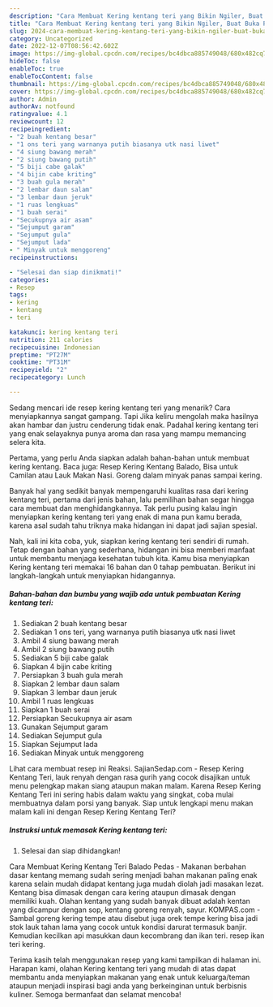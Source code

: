 ```yaml
---
description: "Cara Membuat Kering kentang teri yang Bikin Ngiler, Buat Buka Puasa Sempurna"
title: "Cara Membuat Kering kentang teri yang Bikin Ngiler, Buat Buka Puasa Sempurna"
slug: 2024-cara-membuat-kering-kentang-teri-yang-bikin-ngiler-buat-buka-puasa-sempurna
category: Uncategorized
date: 2022-12-07T08:56:42.602Z
image: https://img-global.cpcdn.com/recipes/bc4dbca885749048/680x482cq70/kering-kentang-teri-foto-resep-utama.jpg
hideToc: false
enableToc: true
enableTocContent: false
thumbnail: https://img-global.cpcdn.com/recipes/bc4dbca885749048/680x482cq70/kering-kentang-teri-foto-resep-utama.jpg
cover: https://img-global.cpcdn.com/recipes/bc4dbca885749048/680x482cq70/kering-kentang-teri-foto-resep-utama.jpg
author: Admin
authorAv: notfound
ratingvalue: 4.1
reviewcount: 12
recipeingredient:
- "2 buah kentang besar"
- "1 ons teri yang warnanya putih biasanya utk nasi liwet"
- "4 siung bawang merah"
- "2 siung bawang putih"
- "5 biji cabe galak"
- "4 bijin cabe kriting"
- "3 buah gula merah"
- "2 lembar daun salam"
- "3 lembar daun jeruk"
- "1 ruas lengkuas"
- "1 buah serai"
- "Secukupnya air asam"
- "Sejumput garam"
- "Sejumput gula"
- "Sejumput lada"
- " Minyak untuk menggoreng"
recipeinstructions:

- "Selesai dan siap dinikmati!"
categories:
- Resep
tags:
- kering
- kentang
- teri

katakunci: kering kentang teri 
nutrition: 211 calories
recipecuisine: Indonesian
preptime: "PT27M"
cooktime: "PT31M"
recipeyield: "2"
recipecategory: Lunch

---
```



Sedang mencari ide resep kering kentang teri yang menarik? Cara menyiapkannya sangat gampang. Tapi Jika keliru mengolah maka hasilnya akan hambar dan justru cenderung tidak enak. Padahal kering kentang teri yang enak selayaknya punya aroma dan rasa yang mampu memancing selera kita.


Pertama, yang perlu Anda siapkan adalah bahan-bahan untuk membuat kering kentang. Baca juga: Resep Kering Kentang Balado, Bisa untuk Camilan atau Lauk Makan Nasi. Goreng dalam minyak panas sampai kering.

Banyak hal yang sedikit banyak mempengaruhi kualitas rasa dari kering kentang teri, pertama dari jenis bahan, lalu pemilihan bahan segar hingga cara membuat dan menghidangkannya. Tak perlu pusing kalau ingin menyiapkan kering kentang teri yang enak di mana pun kamu berada, karena asal sudah tahu triknya maka hidangan ini dapat jadi sajian spesial.


Nah, kali ini kita coba, yuk, siapkan kering kentang teri sendiri di rumah. Tetap dengan bahan yang sederhana, hidangan ini bisa memberi manfaat untuk membantu menjaga kesehatan tubuh kita. Kamu bisa menyiapkan Kering kentang teri memakai 16 bahan dan 0 tahap pembuatan. Berikut ini langkah-langkah untuk menyiapkan hidangannya.

<!--inarticleads1-->

##### Bahan-bahan dan bumbu yang wajib ada untuk pembuatan Kering kentang teri:

1. Sediakan 2 buah kentang besar
1. Sediakan 1 ons teri, yang warnanya putih biasanya utk nasi liwet
1. Ambil 4 siung bawang merah
1. Ambil 2 siung bawang putih
1. Sediakan 5 biji cabe galak
1. Siapkan 4 bijin cabe kriting
1. Persiapkan 3 buah gula merah
1. Siapkan 2 lembar daun salam
1. Siapkan 3 lembar daun jeruk
1. Ambil 1 ruas lengkuas
1. Siapkan 1 buah serai
1. Persiapkan Secukupnya air asam
1. Gunakan Sejumput garam
1. Sediakan Sejumput gula
1. Siapkan Sejumput lada
1. Sediakan  Minyak untuk menggoreng


Lihat cara membuat resep ini Reaksi. SajianSedap.com - Resep Kering Kentang Teri, lauk renyah dengan rasa gurih yang cocok disajikan untuk menu pelengkap makan siang ataupun makan malam. Karena Resep Kering Kentang Teri ini sering habis dalam waktu yang singkat, coba mulai membuatnya dalam porsi yang banyak. Siap untuk lengkapi menu makan malam kali ini dengan Resep Kering Kentang Teri? 

<!--inarticleads2-->

##### Instruksi untuk memasak Kering kentang teri:


1. Selesai dan siap dihidangkan!

Cara Membuat Kering Kentang Teri Balado Pedas - Makanan berbahan dasar kentang memang sudah sering menjadi bahan makanan paling enak karena selain mudah didapat kentang juga mudah diolah jadi masakan lezat. Kentang bisa dimasak dengan cara kering ataupun dimasak dengan memiliki kuah. Olahan kentang yang sudah banyak dibuat adalah kentan yang dicampur dengan sop, kentang goreng renyah, sayur. KOMPAS.com - Sambal goreng kering tempe atau disebut juga orek tempe kering bisa jadi stok lauk tahan lama yang cocok untuk kondisi darurat termasuk banjir. Kemudian kecilkan api masukkan daun kecombrang dan ikan teri. resep ikan teri kering. 

Terima kasih telah menggunakan resep yang kami tampilkan di halaman ini. Harapan kami, olahan Kering kentang teri yang mudah di atas dapat membantu anda menyiapkan makanan yang enak untuk keluarga/teman ataupun menjadi inspirasi bagi anda yang berkeinginan untuk berbisnis kuliner. Semoga bermanfaat dan selamat mencoba!
